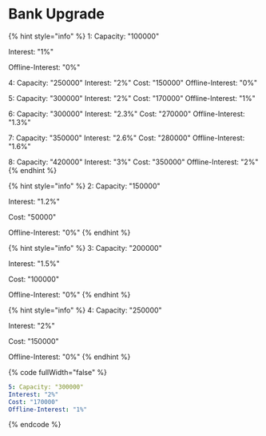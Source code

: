 # Bank Upgrade

{% hint style="info" %}
1: Capacity: "100000"&#x20;

Interest: "1%"&#x20;

Offline-Interest: "0%"&#x20;

4: Capacity: "250000" Interest: "2%" Cost: "150000" Offline-Interest: "0%"&#x20;

5: Capacity: "300000" Interest: "2%" Cost: "170000" Offline-Interest: "1%"&#x20;

6: Capacity: "300000" Interest: "2.3%" Cost: "270000" Offline-Interest: "1.3%"&#x20;

7: Capacity: "350000" Interest: "2.6%" Cost: "280000" Offline-Interest: "1.6%"&#x20;

8: Capacity: "420000" Interest: "3%" Cost: "350000" Offline-Interest: "2%"
{% endhint %}

{% hint style="info" %}
2: Capacity: "150000"&#x20;

Interest: "1.2%"&#x20;

Cost: "50000"&#x20;

Offline-Interest: "0%"&#x20;
{% endhint %}

{% hint style="info" %}
3: Capacity: "200000"&#x20;

Interest: "1.5%"&#x20;

Cost: "100000"&#x20;

Offline-Interest: "0%"&#x20;
{% endhint %}

{% hint style="info" %}
4: Capacity: "250000"&#x20;

Interest: "2%"&#x20;

Cost: "150000"&#x20;

Offline-Interest: "0%"&#x20;
{% endhint %}

{% code fullWidth="false" %}
```yaml
5: Capacity: "300000" 
Interest: "2%" 
Cost: "170000" 
Offline-Interest: "1%" 
```
{% endcode %}
